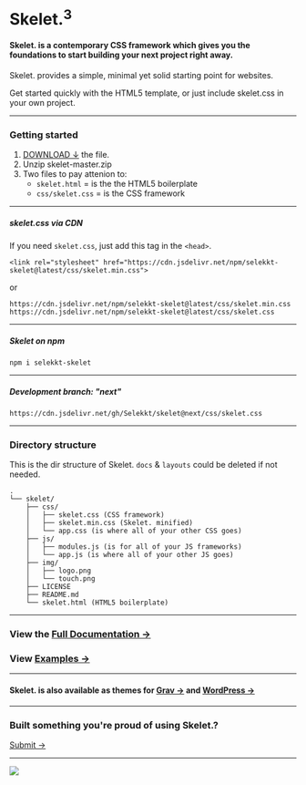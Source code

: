 # Skelet.<sup>3</sup>
#### Skelet. is a contemporary CSS framework which gives you the foundations to start building your next project right away.

Skelet. provides a simple, minimal yet solid starting point for websites.

Get started quickly with the HTML5 template, or just include skelet.css in your own project.

---

### Getting started

1. [DOWNLOAD ↓](https://github.com/Selekkt/skelet/archive/master.zip) the file.
2. Unzip skelet-master.zip
3. Two files to pay attenion to:
	- `skelet.html` = is the the HTML5 boilerplate
	- `css/skelet.css` = is the CSS framework

---

##### skelet.css via CDN 
If you need `skelet.css`, just add this tag in the `<head>`.
``` 
<link rel="stylesheet" href="https://cdn.jsdelivr.net/npm/selekkt-skelet@latest/css/skelet.min.css">
``` 


or


``` 
https://cdn.jsdelivr.net/npm/selekkt-skelet@latest/css/skelet.min.css
https://cdn.jsdelivr.net/npm/selekkt-skelet@latest/css/skelet.css
``` 

---

##### Skelet on npm 
``` 
npm i selekkt-skelet
``` 

---

##### Development branch: "next"

``` 
https://cdn.jsdelivr.net/gh/Selekkt/skelet@next/css/skelet.css
``` 

---

### Directory structure
This is the dir structure of Skelet. `docs` & `layouts` could be deleted if not needed.
``` 
.
└── skelet/
    ├── css/
    │   ├── skelet.css (CSS framework)
    │   ├── skelet.min.css (Skelet. minified)
    │   └── app.css (is where all of your other CSS goes)
    ├── js/
    │   ├── modules.js (is for all of your JS frameworks)
    │   └── app.js (is where all of your other JS goes)
    ├── img/
    │   ├── logo.png
    │   └── touch.png
    ├── LICENSE
    ├── README.md
    └── skelet.html (HTML5 boilerplate)
``` 

---

### View the [Full Documentation →](https://selekkt.dk/skelet/v3/)
### View [Examples →](https://selekkt.dk/skelet/v3/#examples)

---

#### Skelet. is also available as themes for [Grav →](https://selekkt.dk/git/grav-skelet) and [WordPress →](https://selekkt.dk/git/wp-skelet)

---

### Built something you're proud of using Skelet.?
[Submit →](https://selekkt.dk/git/skelet/issues)


---
[![](https://data.jsdelivr.com/v1/package/npm/selekkt-skelet/badge)](https://www.jsdelivr.com/package/npm/selekkt-skelet)

